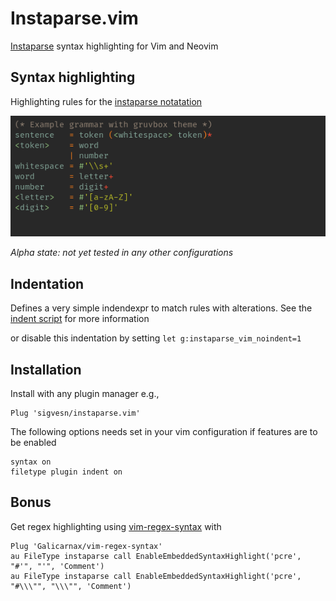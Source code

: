 # Instaparse.vim

[Instaparse](https://github.com/engelberg/instaparse) syntax highlighting for Vim and Neovim

## Syntax highlighting

Highlighting rules for the [instaparse notatation](https://github.com/engelberg/instaparse#notation)

<img src="images/example.png?raw=true" alt="Example Highlight"/>

*Alpha state: not yet tested in any other configurations*

## Indentation

Defines a very simple indendexpr to match rules with alterations. See the [indent script](indent/instaparse.vim) for more information

or disable this indentation by setting `let g:instaparse_vim_noindent=1`

## Installation

Install with any plugin manager e.g.,

```vim
Plug 'sigvesn/instaparse.vim'
```

The following options needs set in your vim configuration if features are to be enabled

```vim
syntax on
filetype plugin indent on
```

## Bonus

Get regex highlighting using [vim-regex-syntax](https://github.com/Galicarnax/vim-regex-syntax) with

```vim
Plug 'Galicarnax/vim-regex-syntax'
au FileType instaparse call EnableEmbeddedSyntaxHighlight('pcre', "#'", "'", 'Comment')
au FileType instaparse call EnableEmbeddedSyntaxHighlight('pcre', "#\\\"", "\\\"", 'Comment')
```
